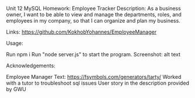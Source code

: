 Unit 12 MySQL Homework: Employee Tracker
Description: As a business owner, I want to be able to view and manage the departments, roles, and employees in my company, so that I can organize and plan my business.

Links: https://github.com/KokhobYohannes/EmployeeManager

Usage:

Run npm i
Run "node server.js" to start the program.
Screenshot: alt text

Acknowledgements:

Employee Manager Text: https://fsymbols.com/generators/tarty/
Worked with a tutor to troubleshoot sql issues
User story in the description provided by GWU
